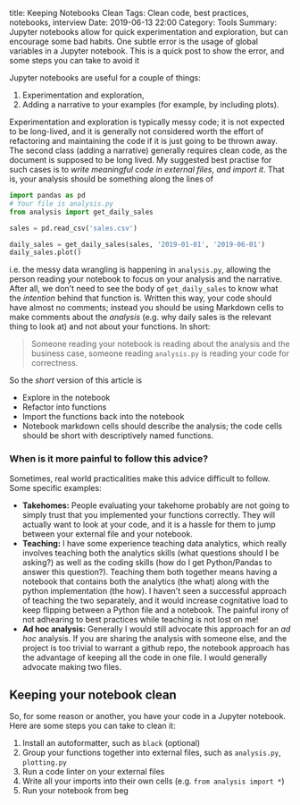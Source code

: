 title: Keeping Notebooks Clean
Tags: Clean code, best practices, notebooks, interview
Date: 2019-06-13 22:00
Category: Tools
Summary: Jupyter notebooks allow for quick experimentation and exploration, but can encourage some bad habits. One subtle error is the usage of global variables in a Jupyter notebook. This is a quick post to show the error, and some steps you can take to avoid it


Jupyter notebooks are useful for a couple of things:

1. Experimentation and exploration,
2. Adding a narrative to your examples (for example, by including plots).

Experimentation and exploration is typically messy code; it is not expected to be long-lived, and it is generally not considered worth the effort of refactoring and maintaining the code if it is just going to be thrown away. The second class (adding a narrative) generally requires clean code, as the document is supposed to be long lived. My suggested best practise for such cases is to _write meaningful code in external files, and import it_. That is, your analysis should be something along the lines of

```python
import pandas as pd
# Your file is analysis.py
from analysis import get_daily_sales

sales = pd.read_csv('sales.csv')

daily_sales = get_daily_sales(sales, '2019-01-01', '2019-06-01')
daily_sales.plot()
```

i.e. the messy data wrangling is happening in `analysis.py`, allowing the person reading your notebook to focus on your analysis and the narrative. After all, we don't need to see the body of `get_daily_sales` to know what the _intention_ behind that function is. Written this way, your code should have almost no comments; instead you should be using Markdown cells to make comments about the _analysis_ (e.g. why daily sales is the relevant thing to look at) and not about your functions. In short:
> Someone reading your notebook is reading about the analysis and the business case, someone reading `analysis.py` is reading your code for correctness.

So the _short_ version of this article is
* Explore in the notebook
* Refactor into functions
* Import the functions back into the notebook
* Notebook markdown cells should describe the analysis; the code cells should be short with descriptively named functions.

### When is it more painful to follow this advice?

Sometimes, real world practicalities make this advice difficult to follow. Some specific examples:

* __Takehomes:__ People evaluating your takehome probably are not going to simply trust that you implemented your functions correctly. They will actually want to look at your code, and it is a hassle for them to jump between your external file and your notebook. 
* __Teaching:__ I have some experience teaching data analytics, which really involves teaching both the analytics skills (what questions should I be asking?) as well as the coding skills (how do I get Python/Pandas to answer this question?). Teaching them both together means having a notebook that contains both the analytics (the what) along with the python implementation (the how). I haven't seen a successful approach of teaching the two separately, and it would increase cognitative load to keep flipping between a Python file and a notebook. The painful irony of not adhearing to best practices while teaching is not lost on me!
* __Ad hoc analysis:__ Generally I would still advocate this approach for an _ad hoc_ analysis. If you are sharing the analysis with someone else, and the project is too trivial to warrant a github repo, the notebook approach has the advantage of keeping all the code in one file. I would generally advocate making two files.

## Keeping your notebook clean

So, for some reason or another, you have your code in a Jupyter notebook. Here are some steps you can take to clean it:




1. Install an autoformatter, such as `black` (optional)
2. Group your functions together into external files, such as `analysis.py`, `plotting.py`
3. Run a code linter on your external files
4. Write all your imports into their own cells (e.g. `from analysis import *`)
5. Run your notebook from beg
